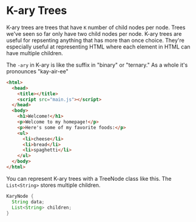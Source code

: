 # K-ary Trees
K-ary trees are trees that have `K` number of child nodes per node. Trees we've
seen so far only have two child nodes per node. K-ary trees are useful for
repsenting anything that has more than once choice. They're especially useful
at representing HTML where each element in HTML can have multiple children.

The `-ary` in K-ary is like the suffix in "binary" or "ternary." As a whole
it's pronounces "kay-air-ee"

```html
<html>
  <head>
    <title></title>
    <script src="main.js"></script>
  </head>
  <body>
    <h1>Welcome!</h1>
    <p>Welcome to my homepage!</p>
    <p>Here's some of my favorite foods:</p>
    <ul>
      <li>cheese</li>
      <li>bread</li>
      <li>spaghetti</li>
    </ul>
  </body>
</html>
```

You can represent K-ary trees with a TreeNode class like this. The
`List<String>` stores multiple children.

```java
KaryNode {
  String data;
  List<String> children;
}
```
